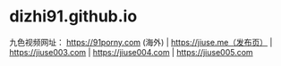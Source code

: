 # dizhi91.github.io
九色视频网址：
https://91porny.com (海外) | 
https://jiuse.me（发布页） | 
https://jiuse003.com | 
https://jiuse004.com | 
https://jiuse005.com
